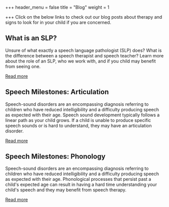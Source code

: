 +++
header_menu = false
title = "Blog"
weight = 1

+++
Click on the below links to check out our blog posts about therapy and signs to look for in your child if you are concerned.

## What is an SLP?

Unsure of what exactly a speech language pathologist (SLP) does? What is the difference between a speech therapist and speech teacher? Learn more about the role of an SLP, who we work with, and if you child may benefit from seeing one.

[Read more](/slp-role)

## Speech Milestones: Articulation

Speech-sound disorders are an encompassing diagnosis referring to children who have reduced intelligibility and a difficulty producing speech as expected with their age. Speech sound development typically follows a linear path as your child grows. If a child is unable to produce specific speech sounds or is hard to understand, they may have an articulation disorder.

[Read more](/artic)

## Speech Milestones: Phonology

Speech-sound disorders are an encompassing diagnosis referring to children who have reduced intelligibility and a difficulty producing speech as expected with their age. Phonological processes that persist past a child's expected age can result in having a hard time understanding your child's speech and they may benefit from speech therapy.

[Read more](/phonology-development)